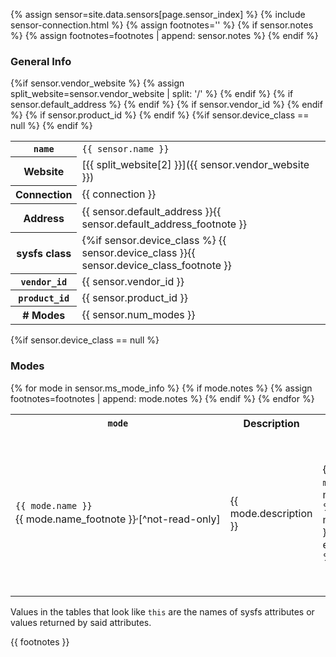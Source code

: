 {% assign sensor=site.data.sensors[page.sensor_index] %}
{% include sensor-connection.html %}
{% assign footnotes='' %}
{% if sensor.notes %}
    {% assign footnotes=footnotes | append: sensor.notes %}
{% endif %}

<!-- the empty comments before and after the footnotes are to prevent unwanted
     spaces from being added between the spans -->

### General Info

<table id="sensor-info">
    <tr class="{% cycle 'info': 'd0', 'd1' %}">
        <th><code>name</code></th>
        <td><code>{{ sensor.name }}</code></td>
    </tr>
    {%if sensor.vendor_website %}
    <tr class="{% cycle 'info': 'd0', 'd1' %}">
        <th>Website</th>
        {% assign split_website=sensor.vendor_website | split: '/' %}
        <td><span markdown="1">[{{ split_website[2] }}]({{ sensor.vendor_website }})</span></td>
    </tr>
    {% endif %}
    <tr class="{% cycle 'info': 'd0', 'd1' %}">
        <th>Connection</th>
        <td>{{ connection }}</td>
    </tr>
    {% if sensor.default_address %}
    <tr class="{% cycle 'info': 'd0', 'd1' %}">
        <th>Address</th>
        <td>
            {{ sensor.default_address }}<!--
            {% if sensor.default_address_footnote %}
                --><span markdown="1">{{ sensor.default_address_footnote }}</span><!--
            {% endif %}
            -->
        </td>
    </tr>
    {% endif %}
    <tr class="{% cycle 'info': 'd0', 'd1' %}">
        <th>sysfs class</th>
        <td>
            {%if sensor.device_class %}
                <span markdown="1">{{ sensor.device_class }}</span><!--
            {% else %}
                <span markdown="1">[msensor]</span><!--
            {% endif %}
            {%if sensor.device_class_footnote %}
                --><span markdown="1">{{ sensor.device_class_footnote }}</span><!--
            {% endif %}
            -->
        </td>
    </tr>
    {% if sensor.vendor_id %}
    <tr class="{% cycle 'info': 'd0', 'd1' %}">
        <th><code>vendor_id</code></th>
        <td>{{ sensor.vendor_id }}</td>
    </tr>
    {% endif %}
    {% if sensor.product_id %}
    <tr class="{% cycle 'info': 'd0', 'd1' %}">
        <th><code>product_id</code></th>
        <td>{{ sensor.product_id }}</td>
    </tr>
    {% endif %}
    {%if sensor.device_class == null %}
    <tr class="{% cycle 'info': 'd0', 'd1' %}">
        <th># Modes</th>
        <td>{{ sensor.num_modes }}</td>
    </tr>
    {% endif %}
</table>

{%if sensor.device_class == null %}
### Modes

<table id="sensor-modes">
    <tr class="{% cycle 'modes': 'd0', 'd1' %}">
        <th><code>mode</code></th>
        <th>Description</th>
        <th><code>units</code></th>
        <th><code>dp</code><span markdown="1">[^dp]</span></th>
        <th><code>num_values</code></th>
        <th>Values</th>
    </tr>
    {% for mode in sensor.ms_mode_info %}
    {% if mode.notes %}
        {% assign footnotes=footnotes | append: mode.notes %}
    {% endif %}
    <tr class="{% cycle 'modes': 'd0', 'd1' %}">
        <td style="white-space:nowrap;">
            <code>{{ mode.name }}</code><!--
            {% if mode.name_footnote %}
                --><span markdown="1">{{ mode.name_footnote }}</span><!--
            {% endif %}
            {% if sensor.num_read_only_modes %}
                {% assign num_read_only_modes=sensor.num_read_only_modes | plus: 0 %}
                {%if forloop.index > num_read_only_modes %}
                    {% if mode.name_footnote %}
                        --><sup>,</sup><!--
                    {% endif %}
                    --><span markdown="1">[^not-read-only]</span><!--
                {% endif %}
            {% endif %}
            -->
        </td>
        <td>{{ mode.description }}</td>
        <td>
            {% if mode.units %}
                <code>{{ mode.units }}</code>
                {% if mode.units_description %}
                    ({{ mode.units_description }})
                {% endif %}
            {% else %}
                <i>none</i>
            {% endif %}
        </td>
        <td>
            <code>
                {% if mode.decimals %}
                    {{ mode.decimals }}
                {% else %}
                    0
                {% endif %}
            </code>
        </td>
        <td>
            <code>
                {% assign num_modes=1 %}
                {% if mode.data_sets %}
                    {% assign num_modes=mode.data_sets %}
                {% endif %}
                {{ num_modes }}
            </code>
        </td>
        <td>
            {% for i in (1..num_modes) %}
                {% if i > 1 %}
                    <br />
                {% endif %}
                {% assign value=forloop.index0 | prepend: 'value' %}
                {% assign value_footnote=value | append: '_footnote' %}
                <span style="white-space:nowrap;">
                    <code>{{ value }}</code>: {{ mode[value] }}<!--
                    {% if mode[value_footnote] %}
                        --><span markdown="1">{{ mode[value_footnote] }}</span><!--
                    {% endif %}
                    -->
                </span>
            {% endfor %}
        </td>
    </tr>
    {% endfor %}
</table>

Values in the tables that look like `this` are the names of sysfs attributes
or values returned by said attributes.

[^dp]: Decimal places. For example, if the range of a value is from 0 to 1000
    and `dp` is `1`, then the acutal range is 0.0 to 100.0 in the units specified.

[^not-read-only]: This mode is not availible when the sensor is connected to a
    read-only input port like the HiTechnic NXT Sensor MUX.
{% endif %}

{{ footnotes }}

[msensor]: ../msensor-class